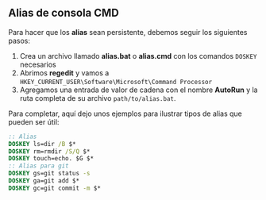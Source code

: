 ## Alias de consola CMD

Para hacer que los **alias** sean persistente, debemos seguir los siguientes pasos:

1. Crea un archivo llamado **alias.bat** o **alias.cmd** con los comandos `DOSKEY` necesarios
2. Abrimos **regedit** y vamos a `HKEY_CURRENT_USER\Software\Microsoft\Command Processor`
3. Agregamos una entrada de valor de cadena con el nombre **AutoRun** y la ruta completa de su archivo `path/to/alias.bat`.


Para completar, aquí dejo unos ejemplos para ilustrar tipos de alias que pueden ser útil: 

```bat
:: Alias
DOSKEY ls=dir /B $*
DOSKEY rm=rmdir /S/Q $*
DOSKEY touch=echo. $G $*
:: Alias para git
DOSKEY gs=git status -s
DOSKEY ga=git add $*
DOSKEY gc=git commit -m $*
``` 
